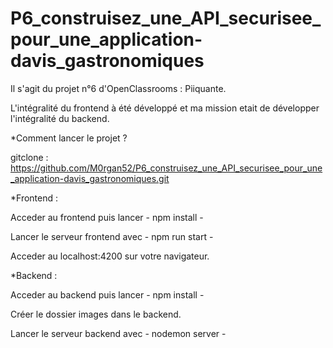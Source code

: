 # P6_construisez_une_API_securisee_pour_une_application-davis_gastronomiques

Il s'agit du projet n°6 d'OpenClassrooms : Piiquante.

L'intégralité du frontend à été développé et ma mission etait de développer l'intégralité du backend.

*Comment lancer le projet ?

gitclone : https://github.com/M0rgan52/P6_construisez_une_API_securisee_pour_une_application-davis_gastronomiques.git

*Frontend :

Acceder au frontend puis lancer - npm install -

Lancer le serveur frontend avec - npm run start -

Acceder au localhost:4200 sur votre navigateur.

*Backend :

Acceder au backend puis lancer - npm install -

Créer le dossier images dans le backend.

Lancer le serveur backend avec - nodemon server -
